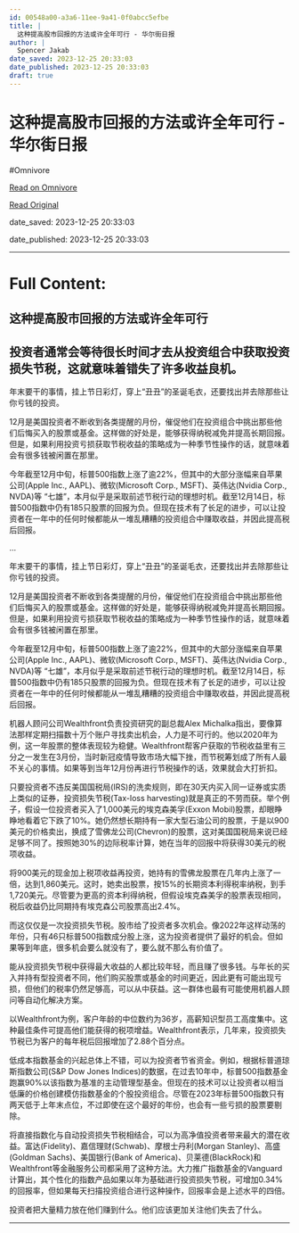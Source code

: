 ```yaml
---
id: 00548a00-a3a6-11ee-9a41-0f0abcc5efbe
title: |
  这种提高股市回报的方法或许全年可行 - 华尔街日报
author: |
  Spencer Jakab
date_saved: 2023-12-25 20:33:03
date_published: 2023-12-25 20:33:03
draft: true
---
```


# 这种提高股市回报的方法或许全年可行 - 华尔街日报
#Omnivore

[Read on Omnivore](https://omnivore.app/me/-18ca4599ec6)

[Read Original](https://cn.wsj.com/amp/articles/%E8%BF%99%E7%A7%8D%E6%8F%90%E9%AB%98%E8%82%A1%E5%B8%82%E5%9B%9E%E6%8A%A5%E7%9A%84%E6%96%B9%E6%B3%95%E6%88%96%E8%AE%B8%E5%85%A8%E5%B9%B4%E5%8F%AF%E8%A1%8C-020665ae)

date_saved: 2023-12-25 20:33:03

date_published: 2023-12-25 20:33:03

--- 

# Full Content: 

##  这种提高股市回报的方法或许全年可行

## 投资者通常会等待很长时间才去从投资组合中获取投资损失节税，这就意味着错失了许多收益良机。

年末要干的事情，挂上节日彩灯，穿上“丑丑”的圣诞毛衣，还要找出并去除那些让你亏钱的投资。

12月是美国投资者不断收到各类提醒的月份，催促他们在投资组合中挑出那些他们后悔买入的股票或基金。这样做的好处是，能够获得纳税减免并提高长期回报。但是，如果利用投资亏损获取节税收益的策略成为一种季节性操作的话，就意味着会有很多钱被闲置在那里。

今年截至12月中旬，标普500指数上涨了逾22%，但其中的大部分涨幅来自苹果公司(Apple Inc., AAPL)、微软(Microsoft Corp., MSFT)、英伟达(Nvidia Corp., NVDA)等 “七雄”，本月似乎是采取前述节税行动的理想时机。截至12月14日，标普500指数中仍有185只股票的回报为负。但现在技术有了长足的进步，可以让投资者在一年中的任何时候都能从一堆乱糟糟的投资组合中赚取收益，并因此提高税后回报。

...

年末要干的事情，挂上节日彩灯，穿上“丑丑”的圣诞毛衣，还要找出并去除那些让你亏钱的投资。

12月是美国投资者不断收到各类提醒的月份，催促他们在投资组合中挑出那些他们后悔买入的股票或基金。这样做的好处是，能够获得纳税减免并提高长期回报。但是，如果利用投资亏损获取节税收益的策略成为一种季节性操作的话，就意味着会有很多钱被闲置在那里。

今年截至12月中旬，标普500指数上涨了逾22%，但其中的大部分涨幅来自苹果公司(Apple Inc., AAPL)、微软(Microsoft Corp., MSFT)、英伟达(Nvidia Corp., NVDA)等 “七雄”，本月似乎是采取前述节税行动的理想时机。截至12月14日，标普500指数中仍有185只股票的回报为负。但现在技术有了长足的进步，可以让投资者在一年中的任何时候都能从一堆乱糟糟的投资组合中赚取收益，并因此提高税后回报。

机器人顾问公司Wealthfront负责投资研究的副总裁Alex Michalka指出，要像算法那样定期扫描数十万个账户寻找卖出机会，人力是不可行的。他以2020年为例，这一年股票的整体表现较为稳健。Wealthfront帮客户获取的节税收益里有三分之一发生在3月份，当时新冠疫情导致市场大幅下挫，而节税筹划成了所有人最不关心的事情。如果等到当年12月份再进行节税操作的话，效果就会大打折扣。

只要投资者不违反美国国税局(IRS)的洗卖规则，即在30天内买入同一证券或实质上类似的证券，投资损失节税(Tax-loss harvesting)就是真正的不劳而获。举个例子，假设一位投资者买入了1,000美元的埃克森美孚(Exxon Mobil)股票，却眼睁睁地看着它下跌了10%。她仍然想长期持有一家大型石油公司的股票，于是以900美元的价格卖出，换成了雪佛龙公司(Chevron)的股票，这对美国国税局来说已经足够不同了。按照她30%的边际税率计算，她在当年的回报中将获得30美元的税项收益。

将900美元的现金加上税项收益再投资，她持有的雪佛龙股票在几年内上涨了一倍，达到1,860美元。这时，她卖出股票，按15%的长期资本利得税率纳税，到手1,720美元。尽管要为更高的资本利得纳税，但假设埃克森美孚的股票表现相同，税后收益仍比同期持有埃克森公司股票高出2.4%。

而这仅仅是一次投资损失节税。股市给了投资者多次机会。像2022年这样动荡的年份，只有46只标普500指数成分股上涨，这为投资者提供了最好的机会。但如果等到年底，很多机会要么就没有了，要么就不那么有价值了。

能从投资损失节税中获得最大收益的人都比较年轻，而且赚了很多钱。与年长的买入并持有型投资者不同，他们购买股票或基金的时间更近，因此更有可能出现亏损，但他们的税率仍然足够高，可以从中获益。这一群体也最有可能使用机器人顾问等自动化解决方案。

以Wealthfront为例，客户年龄的中位数约为36岁，高薪知识型员工高度集中。这种最佳条件可提高他们能获得的税项增益。Wealthfront表示，几年来，投资损失节税已为客户的每年税后回报增加了2.88个百分点。

低成本指数基金的兴起总体上不错，可以为投资者节省资金。例如，根据标普道琼斯指数公司(S&P Dow Jones Indices)的数据，在过去10年中，标普500指数基金跑赢90%以该指数为基准的主动管理型基金。但现在的技术可以让投资者以相当低廉的价格创建模仿指数基金的个股投资组合。尽管在2023年标普500指数只有两天低于上年末点位，不过即使在这个最好的年份，也会有一些亏损的股票要剔除。

将直接指数化与自动投资损失节税相结合，可以为高净值投资者带来最大的潜在收益。富达(Fidelity)、嘉信理财(Schwab)、摩根士丹利(Morgan Stanley)、高盛(Goldman Sachs)、美国银行(Bank of America)、贝莱德(BlackRock)和Wealthfront等金融服务公司都采用了这种方法。大力推广指数基金的Vanguard计算出，其个性化的指数产品如果以年为基础进行投资损失节税，可增加0.34%的回报率，但如果每天扫描投资组合进行这种操作，回报率会是上述水平的四倍。

投资者把大量精力放在他们赚到什么。他们应该更加关注他们失去了什么。

---

